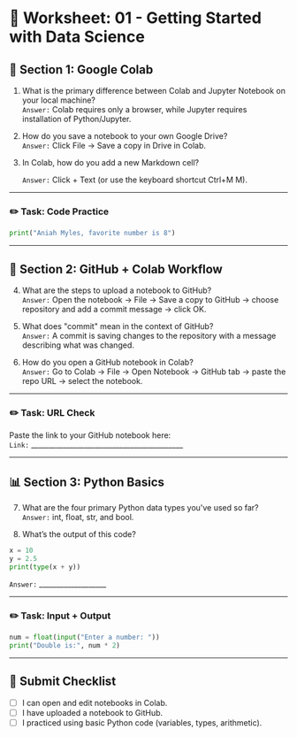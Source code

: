 # 📝 Worksheet: 01 - Getting Started with Data Science

## 🧠 Section 1: Google Colab

1. What is the primary difference between Colab and Jupyter Notebook on your local machine?  
   `Answer:` Colab requires only a browser, while Jupyter requires installation of Python/Jupyter.

2. How do you save a notebook to your own Google Drive?  
   `Answer:` Click File → Save a copy in Drive in Colab.

3. In Colab, how do you add a new Markdown cell?

   `Answer:` Click + Text (or use the keyboard shortcut Ctrl+M M).
---

### ✏️ Task: Code Practice

```python
print("Aniah Myles, favorite number is 8")

```

---

## 🔗 Section 2: GitHub + Colab Workflow

4. What are the steps to upload a notebook to GitHub?  
   `Answer:` Open the notebook → File → Save a copy to GitHub → choose repository and add a commit message → click OK.

5. What does "commit" mean in the context of GitHub?  
   `Answer:` A commit is saving changes to the repository with a message describing what was changed.

6. How do you open a GitHub notebook in Colab?  
   `Answer:` Go to Colab → File → Open Notebook → GitHub tab → paste the repo URL → select the notebook.

---

### ✏️ Task: URL Check

Paste the link to your GitHub notebook here:  
`Link:` ___________________________________________

---

## 📊 Section 3: Python Basics

7. What are the four primary Python data types you've used so far?  
   `Answer:` int, float, str, and bool.

8. What’s the output of this code?

```python
x = 10
y = 2.5
print(type(x + y))
```

   `Answer:` ___________________

---

### ✏️ Task: Input + Output

```python
num = float(input("Enter a number: "))
print("Double is:", num * 2)
```

---

## 🧾 Submit Checklist

- [ ] I can open and edit notebooks in Colab.
- [ ] I have uploaded a notebook to GitHub.
- [ ] I practiced using basic Python code (variables, types, arithmetic).